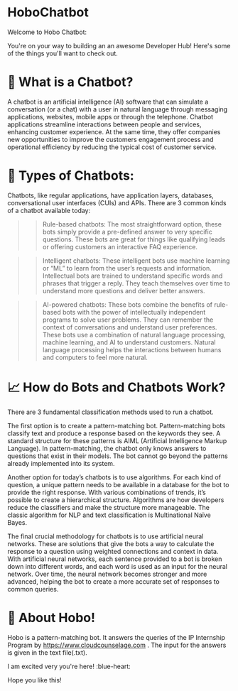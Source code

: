 # HoboChatbot
Welcome to Hobo Chatbot:

You're on your way to building an an awesome Developer Hub! Here's some of the things you'll want to check out.

# 📝 What is a Chatbot?

A chatbot is an artificial intelligence (AI) software that can simulate a conversation (or a chat) with a user in natural language through messaging applications, websites, mobile apps or through the telephone.
Chatbot applications streamline interactions between people and services, enhancing customer experience. At the same time, they offer companies new opportunities to improve the customers engagement process and operational efficiency by reducing the typical cost of customer service.

# 🚦 Types of Chatbots:

Chatbots, like regular applications, have application layers, databases, conversational user interfaces (CUIs) and APIs. There are 3 common kinds of a chatbot available today:

>> Rule-based chatbots: The most straightforward option, these bots simply provide a pre-defined answer to very specific questions. These bots are great for things like qualifying leads or offering customers an interactive FAQ experience.

>> Intelligent chatbots: These intelligent bots use machine learning or “ML” to learn from the user’s requests and information. Intellectual bots are trained to understand specific words and phrases that trigger a reply. They teach themselves over time to understand more questions and deliver better answers.

>> AI-powered chatbots: These bots combine the benefits of rule-based bots with the power of intellectually independent programs to solve user problems. They can remember the context of conversations and understand user preferences. These bots use a combination of natural language processing, machine learning, and AI to understand customers. Natural language processing helps the interactions between humans and computers to feel more natural.

# 📈 How do Bots and Chatbots Work?

There are 3 fundamental classification methods used to run a chatbot.

The first option is to create a pattern-matching bot. Pattern-matching bots classify text and produce a response based on the keywords they see. A standard structure for these patterns is AIML (Artificial Intelligence Markup Language). In pattern-matching, the chatbot only knows answers to questions that exist in their models. The bot cannot go beyond the patterns already implemented into its system.

Another option for today’s chatbots is to use algorithms. For each kind of question, a unique pattern needs to be available in a database for the bot to provide the right response. With various combinations of trends, it’s possible to create a hierarchical structure. Algorithms are how developers reduce the classifiers and make the structure more manageable. The classic algorithm for NLP and text classification is Multinational Naïve Bayes.

The final crucial methodology for chatbots is to use artificial neural networks. These are solutions that give the bots a way to calculate the response to a question using weighted connections and context in data. With artificial neural networks, each sentence provided to a bot is broken down into different words, and each word is used as an input for the neural network. Over time, the neural network becomes stronger and more advanced, helping the bot to create a more accurate set of responses to common queries.

# 💬 About Hobo!

Hobo is a pattern-matching bot. It answers the queries of the IP Internship Program by https://www.cloudcounselage.com . The input for the answers is given in the text file(.txt).

I am excited very you're here! :blue-heart:

Hope you like this!
